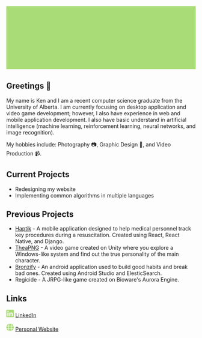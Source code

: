 <img src="https://raw.githubusercontent.com/KenRLi/KenRLi/master/imgs/banner.jpg" alt="Profile Banner">

## Greetings 👋
My name is Ken and I am a recent computer science graduate from the University of Alberta. I am currently focusing on desktop application and video game development; however, I also have experience in web and mobile application development. I also have basic understand in artificial intelligence (machine learning, reinforcement learning, neural networks, and image recognition).

My hobbies include: Photography 📷, Graphic Design 🎨, and Video Production 📹.

## Current Projects
* Redesigning my website
* Implementing common algorithms in multiple languages

## Previous Projects
* [Haptik](https://www.youtube.com/watch?v=Yk3ySElEWSY) - A mobile application designed to help medical personnel track key procedures during a resuscitation. Created using React, React Native, and Django.
* [TheaPNG](https://fifty-fifty.itch.io/theapng) - A video game created on Unity where you explore a Windows-like system and find out the true personality of the main character.
* [Bronzify](https://www.youtube.com/watch?v=66qJiSfxOpc) - An android application used to build good habits and break bad ones. Created using Android Studio and ElesticSearch.
* Regicide - A JRPG-like game created on Bioware's Aurora Engine.

## Links
<img src="https://raw.githubusercontent.com/KenRLi/KenRLi/master/imgs/linkedin-logo.png" alt="LinkedIn Logo" width="20" height="20"> [LinkedIn](https://www.linkedin.com/in/kenrli/)

<img src="https://raw.githubusercontent.com/KenRLi/KenRLi/master/imgs/globe-solid.png" alt="Globe Icon" width="20" height="20"> [Personal Website](http://www.kenringli.com/)